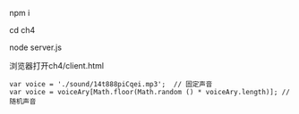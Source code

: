 
npm i

cd ch4

node server.js

浏览器打开ch4/client.html

```
var voice = './sound/14t888piCqei.mp3';  // 固定声音
var voice = voiceAry[Math.floor(Math.random () * voiceAry.length)]; // 随机声音
```
